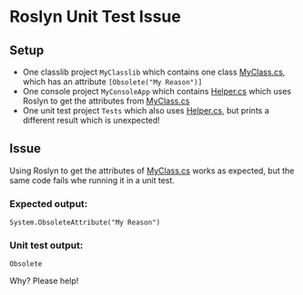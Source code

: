 # Roslyn Unit Test Issue

## Setup

- One classlib project `MyClasslib` which contains one class [MyClass.cs](https://github.com/sschmid/RoslynUnitTestIssue/blob/main/MyClasslib/MyClass.cs), which has an attribute `[Obsolete("My Reason")]`
- One console project `MyConsoleApp` which contains [Helper.cs](https://github.com/sschmid/RoslynUnitTestIssue/blob/main/MyConsoleApp/Helper.cs) which uses Roslyn to get the attributes from [MyClass.cs](https://github.com/sschmid/RoslynUnitTestIssue/blob/main/MyClasslib/MyClass.cs) 
- One unit test project `Tests` which also uses [Helper.cs](https://github.com/sschmid/RoslynUnitTestIssue/blob/main/MyConsoleApp/Helper.cs), but prints a different result which is unexpected!

## Issue

Using Roslyn to get the attributes of [MyClass.cs](https://github.com/sschmid/RoslynUnitTestIssue/blob/main/MyClasslib/MyClass.cs) works as expected, but the same code fails whe running it in a unit test.

### Expected output:
`System.ObsoleteAttribute("My Reason")`

### Unit test output:
`Obsolete`

Why? Please help!
